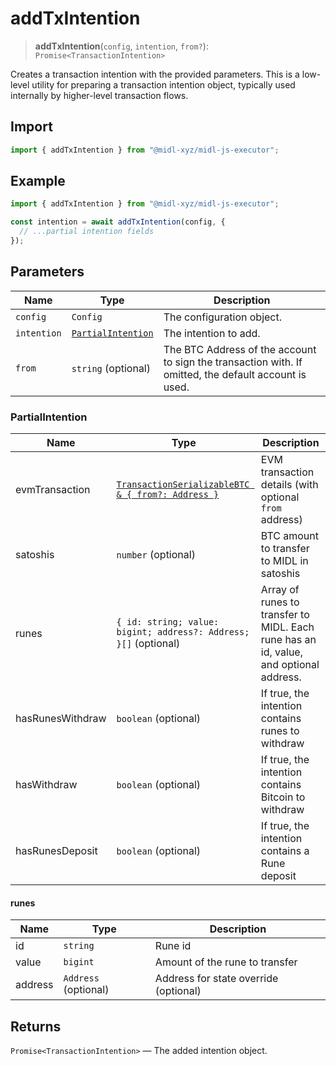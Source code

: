 # addTxIntention

> **addTxIntention**(`config`, `intention`, `from?`): `Promise<TransactionIntention>`

Creates a transaction intention with the provided parameters. This is a low-level utility for preparing a transaction intention object, typically used internally by higher-level transaction flows.

## Import

```ts
import { addTxIntention } from "@midl-xyz/midl-js-executor";
```

## Example

```ts
import { addTxIntention } from "@midl-xyz/midl-js-executor";

const intention = await addTxIntention(config, {
  // ...partial intention fields
});
```

## Parameters

| Name        | Type                                    | Description                                                                                           |
| ----------- | --------------------------------------- | ----------------------------------------------------------------------------------------------------- |
| `config`    | `Config`                                | The configuration object.                                                                             |
| `intention` | [`PartialIntention`](#partialintention) | The intention to add.                                                                                 |
| `from`      | `string` (optional)                     | The BTC Address of the account to sign the transaction with. If omitted, the default account is used. |


### PartialIntention

| Name             | Type                                                                 | Description                                                                           |
| ---------------- | -------------------------------------------------------------------- | ------------------------------------------------------------------------------------- |
| evmTransaction   | [`TransactionSerializableBTC & { from?: Address }`](#evmtransaction) | EVM transaction details (with optional `from` address)                                |
| satoshis         | `number` (optional)                                                  | BTC amount to transfer to MIDL in satoshis                                            |
| runes            | `{ id: string; value: bigint; address?: Address; }[]` (optional)     | Array of runes to transfer to MIDL. Each rune has an id, value, and optional address. |
| hasRunesWithdraw | `boolean` (optional)                                                 | If true, the intention contains runes to withdraw                                     |
| hasWithdraw      | `boolean` (optional)                                                 | If true, the intention contains Bitcoin to withdraw                                   |
| hasRunesDeposit  | `boolean` (optional)                                                 | If true, the intention contains a Rune deposit                                        |

#### runes

| Name    | Type                 | Description                           |
| ------- | -------------------- | ------------------------------------- |
| id      | `string`             | Rune id                               |
| value   | `bigint`             | Amount of the rune to transfer        |
| address | `Address` (optional) | Address for state override (optional) |


## Returns

`Promise<TransactionIntention>` — The added intention object.

